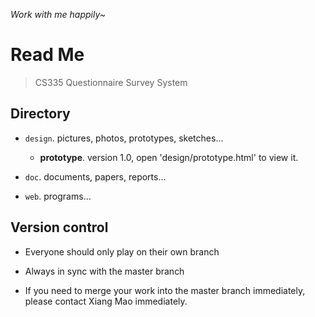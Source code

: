 *Work with me happily~*

# Read Me

> CS335 Questionnaire Survey System

## Directory 

* `design`. pictures, photos, prototypes, sketches...
    - **prototype**. version 1.0, open 'design/prototype.html' to view it.

* `doc`. documents, papers, reports...

* `web`. programs...

## Version control

* Everyone should only play on their own branch
* Always in sync with the master branch

* If you need to merge your work into the master branch immediately, please contact Xiang Mao immediately.

